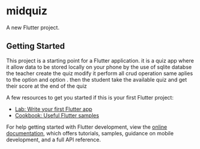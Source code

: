 # midquiz

A new Flutter project.

## Getting Started

This project is a starting point for a Flutter application.
it is a quiz app where it allow data to be stored locally on your phone by the use of sqlite databse
the teacher create the quiz modify it perform all crud operation same aplies to the option and option .
then the student take the available quiz and get their score at the end of the quiz

A few resources to get you started if this is your first Flutter project:

- [Lab: Write your first Flutter app](https://docs.flutter.dev/get-started/codelab)
- [Cookbook: Useful Flutter samples](https://docs.flutter.dev/cookbook)

For help getting started with Flutter development, view the
[online documentation](https://docs.flutter.dev/), which offers tutorials,
samples, guidance on mobile development, and a full API reference.
